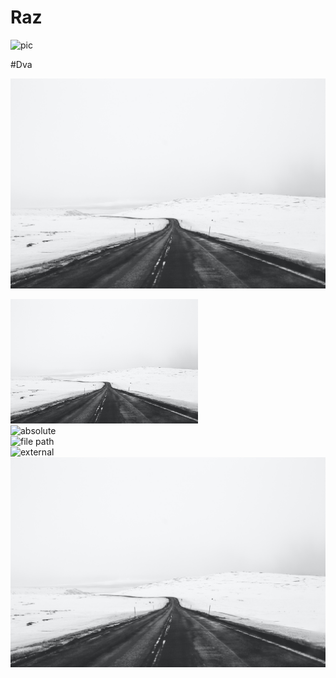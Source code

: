 # Raz

![pic](C:\Users\Viktoria.Bozhko\CK\pics\img-1.jpg)

#Dva

![pic](images/img-1.jpg)


<img alt="relative" src="images/img-1.jpg" width="300">
<br>
<img alt="absolute" src="C:\Users\Viktoria.Bozhko\IdeaProjects\markdown-testing\src\main\java\md\images\img-1.jpg" width="300">
<br>
<img alt="file path" src="file:///C:\Users\Viktoria.Bozhko\IdeaProjects\markdown-testing\src\main\java\md\images\img-1.jpg" width="300">
<br>
<img alt="external" src="https://upload.wikimedia.org/wikipedia/commons/thumb/0/04/International_Space_Station_after_undocking_of_STS-132.jpg/1920px-International_Space_Station_after_undocking_of_STS-132.jpg" width="300">
<br>
<img src="images/img-1.jpg" alt="Alt attr" style="float: left; margin-right: 0px;" />

